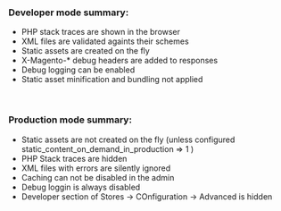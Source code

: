 ### Developer mode summary:

* PHP stack traces are shown in the browser
* XML files are validated againts their schemes
* Static assets are created on the fly
* X-Magento-* debug headers are added to responses
* Debug logging can be enabled
* Static asset minification and bundling not applied

 
 &nbsp;  
   
 
### Production mode summary:

* Static assets are not created on the fly (unless configured static_content_on_demand_in_production => 1 )
* PHP Stack traces are hidden
* XML files with errors are silently ignored
* Caching can not be disabled in the admin
* Debug loggin is always disabled
* Developer section of Stores -> COnfiguration -> Advanced is hidden


